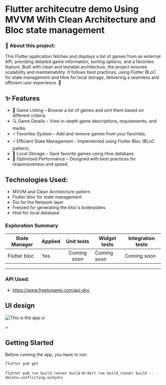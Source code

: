 # Flutter architecutre demo Using MVVM With Clean Architecture and Bloc state management

### 📌 About this project:

This Flutter application fetches and displays a list of games from an external API, providing
detailed game information, sorting options, and a favorites feature. Built with clean and testable
architecture, the project ensures scalability and maintainability. It follows best practices, using
Flutter BLoC for state management and Hive for local storage, delivering a seamless and efficient
user experience. 🚀

## ✨ Features

* 📌 Game Listing – Browse a list of games and sort them based on different criteria.
* 🔍 Game Details – View in-depth game descriptions, requirements, and media.
* ⭐ Favorites System – Add and remove games from your favorites.
* ⚡ Efficient State Management – Implemented using Flutter Bloc (BLoC pattern).
* 💾 Local Storage – Save favorite games using Hive database.
* 🚀 Optimized Performance – Designed with best practices for responsiveness and speed.

## Technologies Used:

* MVVM and Clean Architecture pattern
* Flutter bloc for state management
* Dio for the Network layer
* Freezed for generating the bloc's boilerplates
* Hive for local database

### Exploration Summary

| State Manager | Applied | Unit tests  | Widget tests | Integration tests |  
|---------------|---------|:-----------:|--------------|-------------------| 
| Flutter bloc  | Yes     | Coming soon | Coming soon  | Coming soon       |

___

### API Used:

* https://www.freetogame.com/api-doc

## UI design

 <p><img src="screenshot/app_ui.png" alt="This is the app ui"></p>>

## Getting Started

Before running the app, you have to run:

`flutter pub get`

`flutter pub run build_runner build` or `dart run build_runner build --delete-conflicting-outputs`
